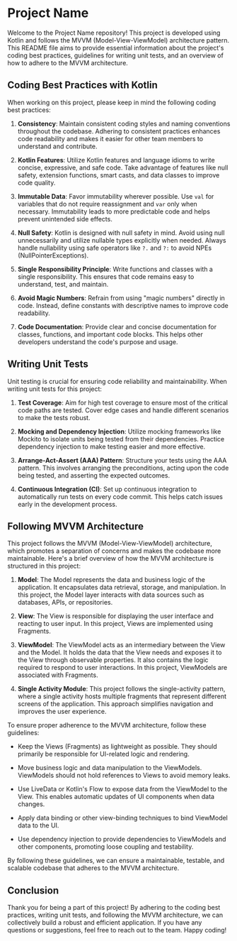 # Project Name

Welcome to the Project Name repository! This project is developed using Kotlin and follows the MVVM (Model-View-ViewModel) architecture pattern. This README file aims to provide essential information about the project's coding best practices, guidelines for writing unit tests, and an overview of how to adhere to the MVVM architecture.

## Coding Best Practices with Kotlin

When working on this project, please keep in mind the following coding best practices:

1. **Consistency**: Maintain consistent coding styles and naming conventions throughout the codebase. Adhering to consistent practices enhances code readability and makes it easier for other team members to understand and contribute.

2. **Kotlin Features**: Utilize Kotlin features and language idioms to write concise, expressive, and safe code. Take advantage of features like null safety, extension functions, smart casts, and data classes to improve code quality.

3. **Immutable Data**: Favor immutability wherever possible. Use `val` for variables that do not require reassignment and `var` only when necessary. Immutability leads to more predictable code and helps prevent unintended side effects.

4. **Null Safety**: Kotlin is designed with null safety in mind. Avoid using null unnecessarily and utilize nullable types explicitly when needed. Always handle nullability using safe operators like `?.` and `?:` to avoid NPEs (NullPointerExceptions).

5. **Single Responsibility Principle**: Write functions and classes with a single responsibility. This ensures that code remains easy to understand, test, and maintain.

6. **Avoid Magic Numbers**: Refrain from using "magic numbers" directly in code. Instead, define constants with descriptive names to improve code readability.

7. **Code Documentation**: Provide clear and concise documentation for classes, functions, and important code blocks. This helps other developers understand the code's purpose and usage.

## Writing Unit Tests

Unit testing is crucial for ensuring code reliability and maintainability. When writing unit tests for this project:

1. **Test Coverage**: Aim for high test coverage to ensure most of the critical code paths are tested. Cover edge cases and handle different scenarios to make the tests robust.

2. **Mocking and Dependency Injection**: Utilize mocking frameworks like Mockito to isolate units being tested from their dependencies. Practice dependency injection to make testing easier and more effective.

3. **Arrange-Act-Assert (AAA) Pattern**: Structure your tests using the AAA pattern. This involves arranging the preconditions, acting upon the code being tested, and asserting the expected outcomes.

4. **Continuous Integration (CI)**: Set up continuous integration to automatically run tests on every code commit. This helps catch issues early in the development process.

## Following MVVM Architecture

This project follows the MVVM (Model-View-ViewModel) architecture, which promotes a separation of concerns and makes the codebase more maintainable. Here's a brief overview of how the MVVM architecture is structured in this project:

1. **Model**: The Model represents the data and business logic of the application. It encapsulates data retrieval, storage, and manipulation. In this project, the Model layer interacts with data sources such as databases, APIs, or repositories.

2. **View**: The View is responsible for displaying the user interface and reacting to user input. In this project, Views are implemented using Fragments.

3. **ViewModel**: The ViewModel acts as an intermediary between the View and the Model. It holds the data that the View needs and exposes it to the View through observable properties. It also contains the logic required to respond to user interactions. In this project, ViewModels are associated with Fragments.

4. **Single Activity Module**: This project follows the single-activity pattern, where a single activity hosts multiple fragments that represent different screens of the application. This approach simplifies navigation and improves the user experience.

To ensure proper adherence to the MVVM architecture, follow these guidelines:

- Keep the Views (Fragments) as lightweight as possible. They should primarily be responsible for UI-related logic and rendering.

- Move business logic and data manipulation to the ViewModels. ViewModels should not hold references to Views to avoid memory leaks.

- Use LiveData or Kotlin's Flow to expose data from the ViewModel to the View. This enables automatic updates of UI components when data changes.

- Apply data binding or other view-binding techniques to bind ViewModel data to the UI.

- Use dependency injection to provide dependencies to ViewModels and other components, promoting loose coupling and testability.

By following these guidelines, we can ensure a maintainable, testable, and scalable codebase that adheres to the MVVM architecture.

## Conclusion

Thank you for being a part of this project! By adhering to the coding best practices, writing unit tests, and following the MVVM architecture, we can collectively build a robust and efficient application. If you have any questions or suggestions, feel free to reach out to the team. Happy coding!
